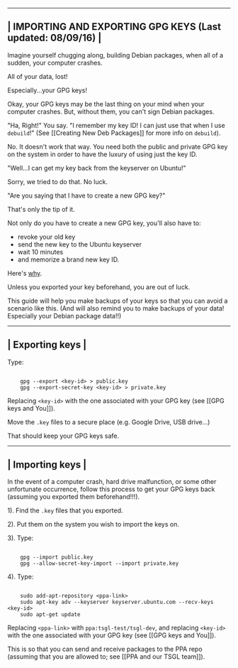 -------------------------------------------------------------
| IMPORTING AND EXPORTING GPG KEYS (Last updated: 08/09/16) |
-------------------------------------------------------------

Imagine yourself chugging along, building Debian packages, when all of a sudden, your computer crashes.

All of your data, lost! 

Especially...your GPG keys!

Okay, your GPG keys may be the last thing on your mind when your computer crashes. But, without them, you can't sign Debian packages.

"Ha, Right!" You say. "I remember my key ID! I can just use that when I use ```debuild```!" 
(See [[Creating New Deb Packages]] for more info on ```debuild```).

No. It doesn't work that way. You need both the public and private GPG key on the system in order to have the luxury of using just the key ID. 

"Well...I can get my key back from the keyserver on Ubuntu!"

Sorry, we tried to do that. No luck.

"Are you saying that I have to create a new GPG key?"

That's only the tip of it.

Not only do you have to create a new GPG key, you'll also have to:

* revoke your old key
* send the new key to the Ubuntu keyserver
* wait 10 minutes
* and memorize a brand new key ID. 

Here's [why](http://askubuntu.com/questions/191767/is-it-possible-to-recover-a-secret-key-from-a-gpg-public-key). 

Unless you exported your key beforehand, you are out of luck. 

This guide will help you make backups of your keys so that you can avoid a scenario like this.
(And will also remind you to make backups of your data! Especially your Debian package data!!)

------------------
| Exporting keys |
------------------

Type:

```
	
    gpg --export <key-id> > public.key
    gpg --export-secret-key <key-id> > private.key

```

Replacing ```<key-id>``` with the one associated with your GPG key (see [[GPG keys and You]]).

Move the ```.key``` files to a secure place (e.g. Google Drive, USB drive...)

That should keep your GPG keys safe.

------------------
| Importing keys |
------------------

In the event of a computer crash, hard drive malfunction, or some other unfortunate occurrence, follow this process to get your GPG keys back (assuming you exported them beforehand!!!).

1). Find the ```.key``` files that you exported. 

2). Put them on the system you wish to import the keys on.

3). Type:

```

    gpg --import public.key
    gpg --allow-secret-key-import --import private.key

```

4). Type:

```

    sudo add-apt-repository <ppa-link> 
    sudo apt-key adv --keyserver keyserver.ubuntu.com --recv-keys <key-id> 
    sudo apt-get update 

```

Replacing ```<ppa-link>``` with ```ppa:tsgl-test/tsgl-dev```, and  replacing ```<key-id>``` with the one associated with your GPG key (see [[GPG keys and You]]).

This is so that you can send and receive packages to the PPA repo (assuming that you are allowed to; see [[PPA and our TSGL team]]).